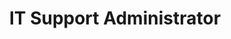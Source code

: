 ---
company: "Edublox Reading and Learning Clinic"
title: "IT Support Administrator"
timeframe: "2010 – 2012"
visible: true
order: 7
context: ["Support Delivery", "System Implementation", "Operational Excellence", "Infrastructure Deployment"]
responsibilities:
  - Delivered comprehensive desktop support for franchisees, resolving software and hardware issues across head office and franchise locations.
  - Executed server and workstation software setup and management, ensuring consistent IT infrastructure and system reliability across growing network.
  - Implemented lesson recording solutions for franchise quality control, deploying standardised monitoring systems across multiple locations.
---
